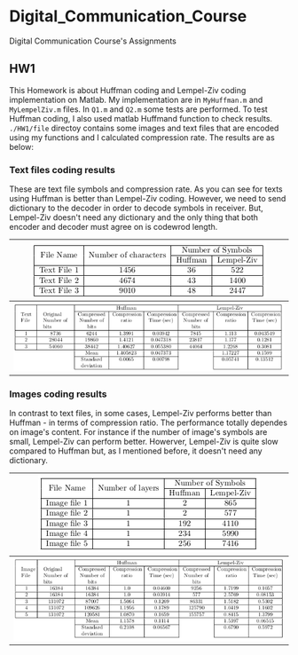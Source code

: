# Digital_Communication_Course
Digital Communication Course's Assignments

## HW1
This Homework is about Huffman coding and Lempel-Ziv coding implementation on Matlab. My implementation are in `MyHuffman.m` and `MyLempelZiv.m` files. In `Q1.m` and `Q2.m` some tests are performed. To test Huffman coding, I also used matlab Huffmand function to check results. `./HW1/file` directoy contains some images and text files that are encoded using my functions and I calculated compression rate. The results are as below:

### Text files coding results
These are text file symbols and compression rate. As you can see for texts using Huffman is better than Lempel-Ziv coding. However, we need to send dictionary to the decoder in order to decode symbols in receiver. But, Lempel-Ziv doesn't need any dictionary and the only thing that both encoder and decoder must agree on is codewrod length.

| ![](./HW1/results/1.png "text file results") |
| ----------------------------------------- |
| ![](./HW1/results/2.png "text file results") |

### Images coding results
In contrast to text files, in some cases, Lempel-Ziv performs better than Huffman - in terms of compression ratio. The performance totally dependes on image's content. For instance if the number of image's symbols are small, Lempel-Ziv can perform better. Howerver, Lempel-Ziv is quite slow compared to Huffman but, as I mentioned before, it doesn't need any dictionary.

| ![](./HW1/results/3.png "images results") |
| ----------------------------------------- |
| ![](./HW1/results/4.png "images results") |
